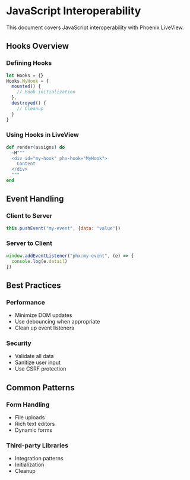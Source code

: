 # JavaScript Interoperability

This document covers JavaScript interoperability with Phoenix LiveView.

## Hooks Overview

### Defining Hooks
```javascript
let Hooks = {}
Hooks.MyHook = {
  mounted() {
    // Hook initialization
  },
  destroyed() {
    // Cleanup
  }
}
```

### Using Hooks in LiveView
```elixir
def render(assigns) do
  ~H"""
  <div id="my-hook" phx-hook="MyHook">
    Content
  </div>
  """
end
```

## Event Handling

### Client to Server
```javascript
this.pushEvent("my-event", {data: "value"})
```

### Server to Client
```javascript
window.addEventListener("phx:my-event", (e) => {
  console.log(e.detail)
})
```

## Best Practices

### Performance
- Minimize DOM updates
- Use debouncing when appropriate
- Clean up event listeners

### Security
- Validate all data
- Sanitize user input
- Use CSRF protection

## Common Patterns

### Form Handling
- File uploads
- Rich text editors
- Dynamic forms

### Third-party Libraries
- Integration patterns
- Initialization
- Cleanup
